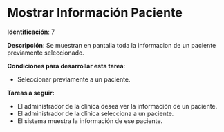 # Mostrar Información Paciente

**Identificación**: 7

**Descripción**: Se muestran en pantalla toda la informacion de un paciente previamente seleccionado.

**Condiciones para desarrollar esta tarea**:
* Seleccionar previamente a un paciente.

**Tareas a seguir:**
* El administrador de la clínica desea ver la información de un paciente.
* El administrador de la clínica selecciona a un paciente.
* El sistema muestra la información de ese paciente.
